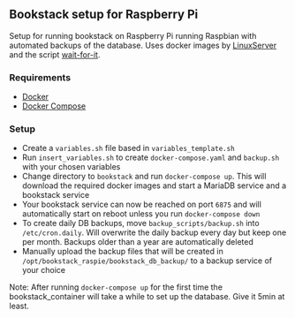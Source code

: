 ## Bookstack setup for Raspberry Pi

Setup for running bookstack on Raspberry Pi running Raspbian with automated backups of the database. Uses docker images by [LinuxServer](https://LinuxServer.io) and the script [wait-for-it](https://github.com/vishnubob/wait-for-it).

### Requirements

* [Docker](https://www.docker.com/)
* [Docker Compose](https://docs.docker.com/compose/install/)

### Setup
* Create a `variables.sh` file based in `variables_template.sh`
* Run `insert_variables.sh` to create `docker-compose.yaml` and `backup.sh` with your chosen variables
* Change directory to `bookstack` and run `docker-compose up`. This will download the required docker images and start a MariaDB service and a bookstack service
* Your bookstack service can now be reached on port `6875` and will automatically start on reboot unless you run `docker-compose down`
* To create daily DB backups, move `backup_scripts/backup.sh` into `/etc/cron.daily`. Will overwrite the daily backup every day but keep one per month. Backups older than a year are automatically deleted
* Manually upload the backup files that will be created in `/opt/bookstack_raspie/bookstack_db_backup/` to a backup service of your choice

Note: After running `docker-compose up` for the first time the bookstack_container will take a while to set up the database. Give it 5min at least.